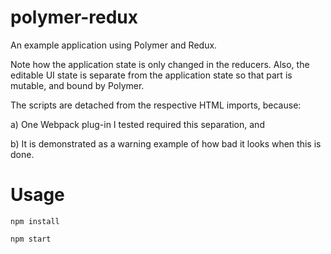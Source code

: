 # polymer-redux
An example application using Polymer and Redux.

Note how the application state is only changed in the reducers. Also, the editable UI state is separate
from the application state so that part is mutable, and bound by Polymer.

The scripts are detached from the respective HTML imports, because:

a) One Webpack plug-in I tested required this separation, and

b) It is demonstrated as a warning example of how bad it looks when
   this is done.

# Usage

`npm install`

`npm start`
